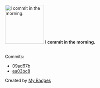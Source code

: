 <img src="https://my-badges.github.io/my-badges/morning-commits.png" alt="I commit in the morning." title="I commit in the morning." width="128">
<strong>I commit in the morning.</strong>
<br><br>

Commits:

- <a href="https://github.com/dzakwannajmi/dzakwannajmi/commit/09ad67b59e51ed1f66aa441a76ff832eb9afe4de">09ad67b</a>
- <a href="https://github.com/dzakwannajmi/Nifty/commit/ea03bc84a74aa7fdd4345c42dceb02f2d754292c">ea03bc8</a>


Created by <a href="https://github.com/my-badges/my-badges">My Badges</a>